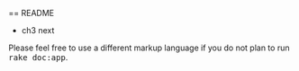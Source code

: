 == README

* ch3 next


Please feel free to use a different markup language if you do not plan to run
<tt>rake doc:app</tt>.
